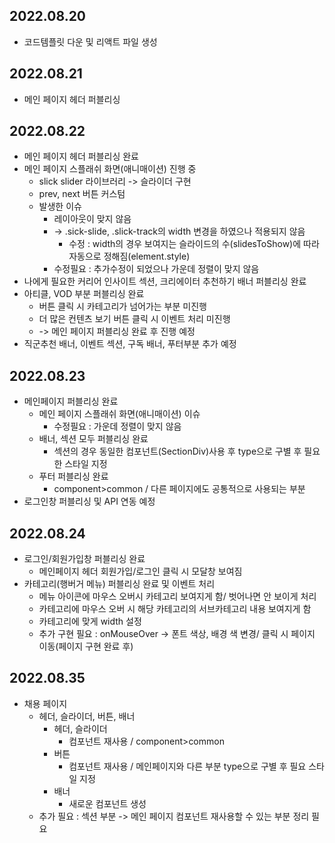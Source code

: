 ## 2022.08.20
+ 코드템플릿 다운 및 리액트 파일 생성 

## 2022.08.21
+ 메인 페이지 헤더 퍼블리싱

## 2022.08.22
+ 메인 페이지 헤더 퍼블리싱 완료
+ 메인 페이지 스플래쉬 화면(애니매이션) 진행 중
  + slick slider 라이브러리 -> 슬라이더 구현
  + prev, next 버튼 커스텀
  + 발생한 이슈
    + 레이아웃이 맞지 않음
    + -> .sick-slide, .slick-track의 width 변경을 하였으나 적용되지 않음
      + 수정 : width의 경우 보여지는 슬라이드의 수(slidesToShow)에 따라 자동으로 정해짐(element.style)
    + 수정필요 : 추가수정이 되었으나 가운데 정렬이 맞지 않음
+ 나에게 필요한 커리어 인사이트 섹션, 크리에이터 추천하기 배너 퍼블리싱 완료
+ 아티클, VOD 부분 퍼블리싱 완료
  + 버튼 클릭 시 카테고리가 넘어가는 부분 미진행
  + 더 많은 컨텐츠 보기 버튼 클릭 시 이벤트 처리 미진행
  + -> 메인 페이지 퍼블리싱 완료 후 진행 예정
+ 직군추천 배너, 이벤트 섹션, 구독 배너, 푸터부분 추가 예정 

## 2022.08.23
+ 메인페이지 퍼블리싱 완료
  + 메인 페이지 스플래쉬 화면(애니매이션) 이슈
    + 수정필요 : 가운데 정렬이 맞지 않음
  + 배너, 섹션 모두 퍼블리싱 완료
    + 섹션의 경우 동일한 컴포넌트(SectionDiv)사용 후 type으로 구별 후 필요한 스타일 지정
  + 푸터 퍼블리싱 완료
    + component>common / 다른 페이지에도 공통적으로 사용되는 부분
+ 로그인창 퍼블리싱 및 API 연동 예정

## 2022.08.24
+ 로그인/회원가입창 퍼블리싱 완료
  + 메인페이지 헤더 회원가입/로그인 클릭 시 모달창 보여짐
+ 카테고리(행버거 메뉴) 퍼블리싱 완료 및 이벤트 처리
  + 메뉴 아이콘에 마우스 오버시 카테고리 보여지게 함/ 벗어나면 안 보이게 처리
  + 카테고리에 마우스 오버 시 해당 카테고리의 서브카테고리 내용 보여지게 함
  + 카테고리에 맞게 width 설정
  + 추가 구현 필요 : onMouseOver -> 폰트 색상, 배경 색 변경/ 클릭 시 페이지 이동(페이지 구현 완료 후)
  
## 2022.08.35
+ 채용 페이지
  + 헤더, 슬라이더, 버튼, 배너 
    + 헤더, 슬라이더 
      + 컴포넌트 재사용 / component>common
    + 버튼
      + 컴포넌트 재사용 / 메인페이지와 다른 부분 type으로 구별 후 필요 스타일 지정
    + 배너
      + 새로운 컴포넌트 생성   
  + 추가 필요 : 섹션 부분 -> 메인 페이지 컴포넌트 재사용할 수 있는 부분 정리 필요

